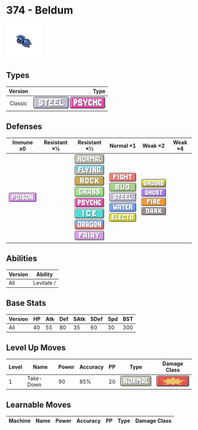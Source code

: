 # 374 - Beldum

![beldum](../img/pokemon/374.png)

## Types

| Version | Type                                                                  |
| :-----: | --------------------------------------------------------------------: |
| Classic | ![steel](../img/types/steel.png) ![psychic](../img/types/psychic.png) |

## Defenses

| Immune x0                          | Resistant ×¼ | Resistant ×½                                                                                                                                                                                                                                                                                            | Normal ×1                                                                                                                                                                                    | Weak ×2                                                                                                                                       | Weak ×4 |
| ---------------------------------- | ------------ | ------------------------------------------------------------------------------------------------------------------------------------------------------------------------------------------------------------------------------------------------------------------------------------------------------- | -------------------------------------------------------------------------------------------------------------------------------------------------------------------------------------------- | --------------------------------------------------------------------------------------------------------------------------------------------- | ------- |
| ![poison](../img/types/poison.png) |              | ![normal](../img/types/normal.png)<br/>![flying](../img/types/flying.png)<br/>![rock](../img/types/rock.png)<br/>![grass](../img/types/grass.png)<br/>![psychic](../img/types/psychic.png)<br/>![ice](../img/types/ice.png)<br/>![dragon](../img/types/dragon.png)<br/>![fairy](../img/types/fairy.png) | ![fighting](../img/types/fighting.png)<br/>![bug](../img/types/bug.png)<br/>![steel](../img/types/steel.png)<br/>![water](../img/types/water.png)<br/>![electric](../img/types/electric.png) | ![ground](../img/types/ground.png)<br/>![ghost](../img/types/ghost.png)<br/>![fire](../img/types/fire.png)<br/>![dark](../img/types/dark.png) |         |

## Abilities

| Version | Ability    |
| ------- | ---------- |
| All     | Levitate / |

## Base Stats

| Version | HP | Atk | Def | SAtk | SDef | Spd | BST |
| ------- | -- | --- | --- | ---- | ---- | --- | --- |
| All     | 40 | 55  | 80  | 35   | 60   | 30  | 300 |

## Level Up Moves

| Level | Name      | Power | Accuracy | PP | Type                               | Damage Class                           |
| ----- | --------- | ----- | -------- | -- | ---------------------------------- | -------------------------------------- |
| 1     | Take-Down | 90    | 85%      | 20 | ![normal](../img/types/normal.png) | ![physical](../img/types/physical.png) |

## Learnable Moves

| Machine | Name | Power | Accuracy | PP | Type | Damage Class |
| ------- | ---- | ----- | -------- | -- | ---- | ------------ |